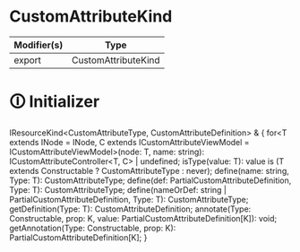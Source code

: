 # CustomAttributeKind

| Modifier(s)                            | Type                     |
|----------------------------------------|--------------------------|
| export | CustomAttributeKind |

# &#128712; Initializer

IResourceKind<CustomAttributeType, CustomAttributeDefinition> & {
for<T extends INode = INode, C extends ICustomAttributeViewModel<T> = ICustomAttributeViewModel<T>>(node: T, name: string): ICustomAttributeController<T, C> | undefined;
isType<T>(value: T): value is (T extends Constructable ? CustomAttributeType<T> : never);
define<T extends Constructable>(name: string, Type: T): CustomAttributeType<T>;
define<T extends Constructable>(def: PartialCustomAttributeDefinition, Type: T): CustomAttributeType<T>;
define<T extends Constructable>(nameOrDef: string | PartialCustomAttributeDefinition, Type: T): CustomAttributeType<T>;
getDefinition<T extends Constructable>(Type: T): CustomAttributeDefinition<T>;
annotate<K extends keyof PartialCustomAttributeDefinition>(Type: Constructable, prop: K, value: PartialCustomAttributeDefinition[K]): void;
getAnnotation<K extends keyof PartialCustomAttributeDefinition>(Type: Constructable, prop: K): PartialCustomAttributeDefinition[K];
}